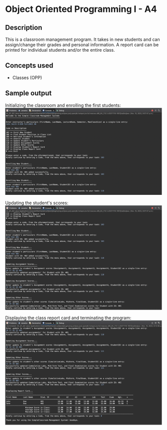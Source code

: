 # Object Oriented Programming I - A4

## Description
This is a classroom management program. It takes in new students and can assign/change their grades and personal information. A report card can be printed for individual students and/or the entire class.

## Concepts used
- Classes (OPP)

## Sample output
Initializing the classroom and enrolling the first students:
![Sample output 1](https://raw.githubusercontent.com/WilliamHarpin/object-oriented-programming-I-A4/main/screenshotsA4/Screen%20Shot%202022-11-10%20at%209.10.22%20PM.png)

Updating the student's scores:
![Sample output 2](https://raw.githubusercontent.com/WilliamHarpin/object-oriented-programming-I-A4/main/screenshotsA4/Screen%20Shot%202022-11-10%20at%209.11.46%20PM.png)

Displaying the class report card and terminating the program:
![Sample output 3](https://raw.githubusercontent.com/WilliamHarpin/object-oriented-programming-I-A4/main/screenshotsA4/Screen%20Shot%202022-11-10%20at%209.14.38%20PM.png)
